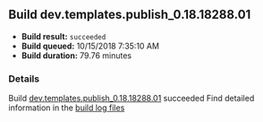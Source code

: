 ## Build dev.templates.publish_0.18.18288.01
- **Build result:** `succeeded`
- **Build queued:** 10/15/2018 7:35:10 AM
- **Build duration:** 79.76 minutes
### Details
Build [dev.templates.publish_0.18.18288.01](https://winappstudio.visualstudio.com/web/build.aspx?pcguid=a4ef43be-68ce-4195-a619-079b4d9834c2&builduri=vstfs%3a%2f%2f%2fBuild%2fBuild%2f26398) succeeded
Find detailed information in the [build log files](https://uwpctdiags.blob.core.windows.net/buildlogs/dev.templates.publish_0.18.18288.01_logs.zip)
